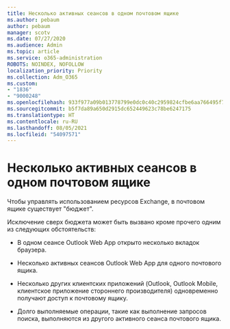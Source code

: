 ```yaml
---
title: Несколько активных сеансов в одном почтовом ящике
ms.author: pebaum
author: pebaum
manager: scotv
ms.date: 07/27/2020
ms.audience: Admin
ms.topic: article
ms.service: o365-administration
ROBOTS: NOINDEX, NOFOLLOW
localization_priority: Priority
ms.collection: Adm_O365
ms.custom:
- "1836"
- "9000248"
ms.openlocfilehash: 933f977a09b013778799e0dc0c40c2959824cfbe6aa766495f7d1e1aab242878
ms.sourcegitcommit: b5f7da89a650d2915dc652449623c78be6247175
ms.translationtype: HT
ms.contentlocale: ru-RU
ms.lasthandoff: 08/05/2021
ms.locfileid: "54097571"
---
```

# <a name="multiple-active-sessions-to-the-same-mailbox"></a>Несколько активных сеансов в одном почтовом ящике

Чтобы управлять использованием ресурсов Exchange, в почтовом ящике существует "бюджет".

Исключение сверх бюджета может быть вызвано кроме прочего одним из следующих обстоятельств:

- В одном сеансе Outlook Web App открыто несколько вкладок браузера.

- Несколько активных сеансов Outlook Web App для одного почтового ящика.

- Несколько других клиентских приложений (Outlook, Outlook Mobile, клиентское приложение стороннего производителя) одновременно получают доступ к почтовому ящику.

- Долго выполняемые операции, такие как выполнение запросов поиска, выполняются из другого активного сеанса почтового ящика.

